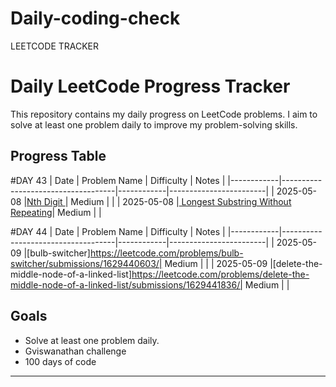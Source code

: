 # Daily-coding-check
LEETCODE TRACKER
# Daily LeetCode Progress Tracker

This repository contains my daily progress on LeetCode problems. I aim to solve at least one problem daily to improve my problem-solving skills.

## Progress Table
#DAY 43
| Date       | Problem Name                       | Difficulty | Notes                  |
|------------|------------------------------------|------------|------------------------|
| 2025-05-08 |[Nth Digit                   ](https://leetcode.com/problems/nth-digit/description/)| Medium     |  |
| 2025-05-08 |[ Longest Substring Without Repeating](https://leetcode.com/problems/swapping-nodes-in-a-linked-list/submissions/1628724629/)| Medium     |  |

#DAY 44
| Date       | Problem Name                       | Difficulty | Notes                  |
|------------|------------------------------------|------------|------------------------|
| 2025-05-09 |[bulb-switcher]https://leetcode.com/problems/bulb-switcher/submissions/1629440603/| Medium     |  |
| 2025-05-09 |[delete-the-middle-node-of-a-linked-list]https://leetcode.com/problems/delete-the-middle-node-of-a-linked-list/submissions/1629441836/| Medium     |  |


## Goals

- Solve at least one problem daily.
- Gviswanathan challenge
- 100 days of code

---
